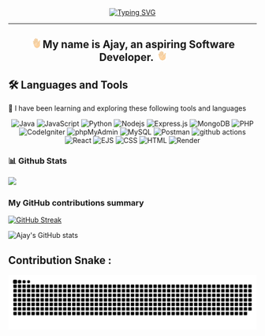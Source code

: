 <div align="center"> 
 <a href="https://git.io/typing-svg"><img src="https://readme-typing-svg.demolab.com?font=Fira+Code&size=41&pause=1000&color=03B6FC&center=true&multiline=true&random=false&width=1000&lines=✨+Hi+there!+Welcome+to+my+GitHub+Profile!+✨;" alt="Typing SVG" /></a>
 <hr/>

## <img src="./assets/waving-hand.webp" width="4%"> My name is Ajay, an aspiring Software Developer. <img src="./assets/waving-hand.webp" width="4%">
 
</div>

## 🛠 Languages and Tools
📖 I have been learning and exploring these following tools and languages

<div align="center">
    <img alt="Java" src="https://img.shields.io/badge/Java-007396?style=flat-square&logo=openjdk&logoColor=white" />
    <img alt="JavaScript" src="https://img.shields.io/badge/JavaScript-F7DF1E?style=flat-square&logo=javascript&logoColor=black" />
    <img alt="Python" src="https://img.shields.io/badge/Python-3776AB?style=flat-square&logo=python&logoColor=white" />
    <img alt="Nodejs" src="https://img.shields.io/badge/-Node.js-43853d?style=flat-square&logo=Node.js&logoColor=white" />
    <img alt="Express.js" src="https://img.shields.io/badge/-Express.js-000000?style=flat-square&logo=express&logoColor=white" />
    <img alt="MongoDB" src="https://img.shields.io/badge/-MongoDB-13aa52?style=flat-square&logo=mongodb&logoColor=white" />
    <img alt="PHP" src="https://img.shields.io/badge/PHP-777BB4?style=flat-square&logo=php&logoColor=white" />
    <img alt="CodeIgniter" src="https://img.shields.io/badge/-CodeIgniter-EF4223?style=flat-square&logo=codeigniter&logoColor=white" />
    <img alt="phpMyAdmin" src="https://img.shields.io/badge/-phpMyAdmin-6C78AF?style=flat-square&logo=phpmyadmin&logoColor=white" />
    <img alt="MySQL" src="https://img.shields.io/badge/-MySQL-4479A1?style=flat-square&logo=mysql&logoColor=white" />
    <img alt="Postman" src="https://img.shields.io/badge/Postman-FF6C37?style=flat-square&logo=postman&logoColor=white" />
    <img alt="github actions" src="https://img.shields.io/badge/-Github_Actions-2088FF?style=flat-square&logo=github-actions&logoColor=white" />
    <img alt="React" src="https://img.shields.io/badge/-React.js-61DAFB?style=flat-square&logo=react&logoColor=white" />
    <img alt="EJS" src="https://img.shields.io/badge/-EJS-4A4A55?style=flat-square&logo=ejs&logoColor=white" />
    <img alt="CSS" src="https://img.shields.io/badge/-CSS-1572B6?style=flat-square&logo=css3&logoColor=white" />
    <img alt="HTML" src="https://img.shields.io/badge/-HTML-E34F26?style=flat-square&logo=html5&logoColor=white" />
    <img alt="Render" src="https://img.shields.io/badge/-Render-46E3B7?style=flat-square&logo=render&logoColor=white" />
</div>

### 📊 Github Stats
 <img src="https://komarev.com/ghpvc/?username=ajay-lobo&style=for-the-badge" />
<h3>My GitHub contributions summary</h3>

[![GitHub Streak](https://github-readme-streak-stats.herokuapp.com?user=ajay-lobo&theme=dark&ring=03B6FC&fire=03B6FC&currStreakNum=03B6FC&currStreakLabel=03B6FC&hide_border=true)](https://git.io/streak-stats)

![Ajay's GitHub stats](https://github-readme-stats.vercel.app/api?username=ajay-lobo&hide_border=true&show_icons=true&bg_color=151515&title_color=03B6FC&icon_color=03B6FC&text_bold=false&text_color=9e9e9e)

## Contribution Snake :

<picture>
  <source media="(prefers-color-scheme: dark)" srcset="https://raw.githubusercontent.com/ajay-lobo/ajay-lobo/output/github-contribution-grid-snake-dark.svg">
  <source media="(prefers-color-scheme: light)" srcset="https://raw.githubusercontent.com/ajay-lobo/ajay-lobo/output/github-contribution-grid-snake.svg">
  <img alt="github contribution grid snake animation" src="https://raw.githubusercontent.com/ajay-lobo/ajay-lobo/output/github-contribution-grid-snake.svg">
</picture>

<!--
**Ajay-Lobo/Ajay-Lobo** is a ✨ _special_ ✨ repository because its `README.md` (this file) appears on your GitHub profile.

Here are some ideas to get you started:

- 🔭 I’m currently working on ...
- 🌱 I’m currently learning ...
- 👯 I’m looking to collaborate on ...
- 🤔 I’m looking for help with ...
- 💬 Ask me about ...
- 📫 How to reach me: ...
- 😄 Pronouns: ...
- ⚡ Fun fact: ...
-->
